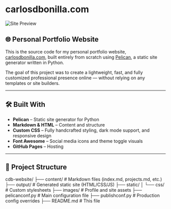 # carlosdbonilla.com

![Site Preview](https://carlosdbonilla.github.io/cdb-website/images/profile.jpg)

## 🌐 Personal Portfolio Website

This is the source code for my personal portfolio website, [carlosdbonilla.com](https://carlosdbonilla.github.io/cdb-website/), built entirely from scratch using [Pelican](https://getpelican.com/), a static site generator written in Python.

The goal of this project was to create a lightweight, fast, and fully customized professional presence online — without relying on any templates or site builders.

---

## 🛠️ Built With

- **Pelican** – Static site generator for Python
- **Markdown & HTML** – Content and structure
- **Custom CSS** – Fully handcrafted styling, dark mode support, and responsive design
- **Font Awesome** – Social media icons and theme toggle visuals
- **GitHub Pages** – Hosting

---

## 📁 Project Structure
cdb-website/
├── content/ # Markdown files (index.md, projects.md, etc.)
├── output/ # Generated static site (HTML/CSS/JS)
├── static/
│ └── css/ # Custom stylesheets
├── images/ # Profile and site assets
├── pelicanconf.py # Main configuration file
├── publishconf.py # Production config overrides
├── README.md # This file

